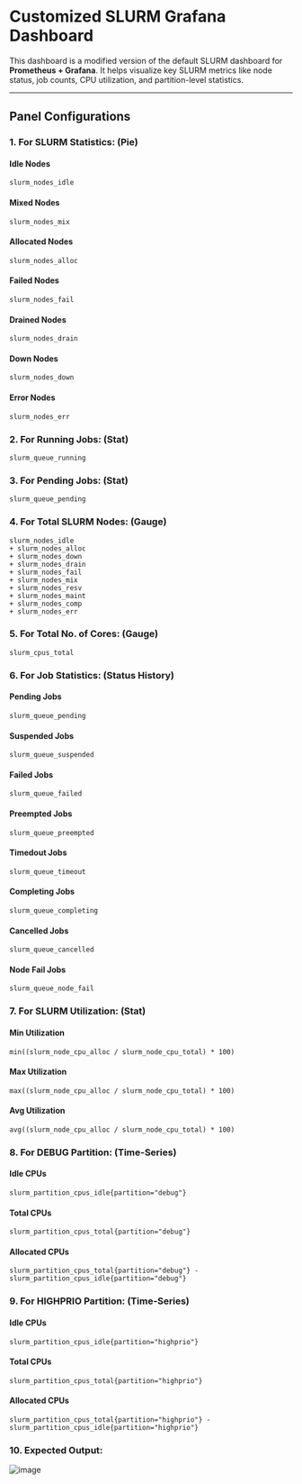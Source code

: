 # Customized SLURM Grafana Dashboard

This dashboard is a modified version of the default SLURM dashboard for **Prometheus + Grafana**. It helps visualize key SLURM metrics like node status, job counts, CPU utilization, and partition-level statistics.

---
## Panel Configurations
### 1. For SLURM Statistics: (Pie)
#### Idle Nodes
```promql
slurm_nodes_idle
```
#### Mixed Nodes
```promql
slurm_nodes_mix
```
#### Allocated Nodes
```promql
slurm_nodes_alloc
```
#### Failed Nodes
```promql
slurm_nodes_fail
```
#### Drained Nodes
```promql
slurm_nodes_drain
```
#### Down Nodes
```promql
slurm_nodes_down
```
#### Error Nodes
```promql
slurm_nodes_err
```

### 2. For Running Jobs: (Stat)
```promql
slurm_queue_running
```

### 3. For Pending Jobs: (Stat)
```promql
slurm_queue_pending
```

### 4. For Total SLURM Nodes: (Gauge)
```promql
slurm_nodes_idle
+ slurm_nodes_alloc
+ slurm_nodes_down
+ slurm_nodes_drain
+ slurm_nodes_fail
+ slurm_nodes_mix
+ slurm_nodes_resv
+ slurm_nodes_maint
+ slurm_nodes_comp
+ slurm_nodes_err
```

### 5. For Total No. of Cores: (Gauge)
```promql
slurm_cpus_total
```

### 6. For Job Statistics: (Status History)
#### Pending Jobs
```promql
slurm_queue_pending
```
#### Suspended Jobs
```promql
slurm_queue_suspended
```
#### Failed Jobs
```promql
slurm_queue_failed
```
#### Preempted Jobs
```promql
slurm_queue_preempted
```
#### Timedout Jobs
```promql
slurm_queue_timeout
```
#### Completing Jobs
```promql
slurm_queue_completing
```
#### Cancelled Jobs
```promql
slurm_queue_cancelled
```
#### Node Fail Jobs
```promql
slurm_queue_node_fail
```

### 7. For SLURM Utilization: (Stat)
#### Min Utilization
```promql
min((slurm_node_cpu_alloc / slurm_node_cpu_total) * 100)
```
#### Max Utilization
```promql
max((slurm_node_cpu_alloc / slurm_node_cpu_total) * 100)  
```
#### Avg Utilization
```promql
avg((slurm_node_cpu_alloc / slurm_node_cpu_total) * 100) 
```

### 8. For DEBUG Partition: (Time-Series)
#### Idle CPUs
```promql
slurm_partition_cpus_idle{partition="debug"}
```
#### Total CPUs
```promql
slurm_partition_cpus_total{partition="debug"}
```
#### Allocated CPUs
```promql
slurm_partition_cpus_total{partition="debug"} - slurm_partition_cpus_idle{partition="debug"}
```

### 9. For HIGHPRIO Partition: (Time-Series)
#### Idle CPUs
```promql
slurm_partition_cpus_idle{partition="highprio"}
```
#### Total CPUs
```promql
slurm_partition_cpus_total{partition="highprio"}
```
#### Allocated CPUs
```promql
slurm_partition_cpus_total{partition="highprio"} - slurm_partition_cpus_idle{partition="highprio"}
```

### 10. Expected Output:

![image](https://github.com/user-attachments/assets/1e95c635-25aa-4d53-89d0-e3249ca67286)
